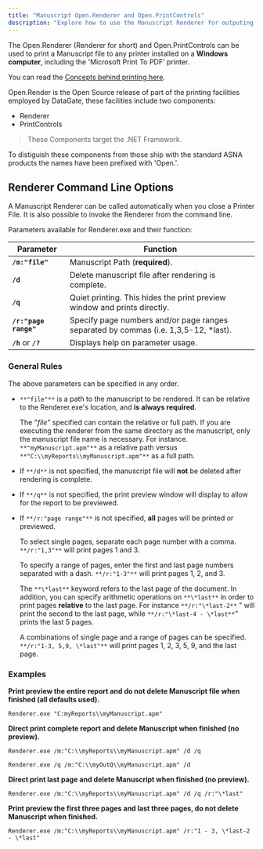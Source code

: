 ```yaml
---
title: "Manuscript Open.Renderer and Open.PrintControls"
description: "Explore how to use the Manuscript Renderer for outputing to a printer, including the command line options."
---
```


The Open.Renderer (Renderer for short) and Open.PrintControls can be used to print a Manuscript file to any printer installed on a **Windows computer**, including the 'Microsoft Print To PDF' printer.

You can read the [Concepts behind printing here](/concepts/printing/printing-introduction.html).

Open.Render is the Open Source release of part of the printing facilities employed by DataGate, these facilities include two components:
 + Renderer
 + PrintControls

> These Components target the .NET Framework.

To distiguish these components from those ship with the standard ASNA products the names have been prefixed with 'Open.'.


## Renderer Command Line Options

A Manuscript Renderer can be called automatically when you close a Printer File.  It is also possible to invoke the Renderer from the command line.

Parameters available for Renderer.exe and their function:

| Parameter | Function
| --------- | --------
| **`/m:"file"`** | Manuscript Path (**required**).
| **`/d`** | Delete manuscript file after rendering is complete.
| **`/q`** | Quiet printing. This hides the print preview window and prints directly.
| **`/r:"page range"`** | Specify page numbers and/or page ranges separated by commas (i.e. 1,3,5-12, \*last).
| **`/h`** or **`/?`** | Displays help on parameter usage.

### General Rules

The above parameters can be specified in any order.

*   `**"file"**` is a path to the manuscript to be rendered. It can be relative to the Renderer.exe's location, and **is always required**.

    The "_file_" specified can contain the relative or full path. If you are executing the renderer from the same directory as the manuscript, only the manuscript file name is necessary. For instance. `**"myManuscript.apm"**` as a relative path versus `**"C:\\myReports\\myManuscript.apm"**` as a full path.

*   If `**/d**` is not specified, the manuscript file will **not** be deleted after rendering is complete.

*   If `**/q**` is not specified, the print preview window will display to allow for the report to be previewed.

*   If `**/r:"page range"**` is not specified, **all** pages will be printed or previewed. 

    To select single pages, separate each page number with a comma. `**/r:"1,3"**` will print pages 1 and 3. 
    
    To specify a range of pages, enter the first and last page numbers separated with a dash. `**/r:"1-3"**` will print pages 1, 2, and 3.  
    
    The `**\*last**` keyword refers to the last page of the document. In addition, you can specify arithmetic operations on `**\*last**` in order to print pages **relative** to the last page. For instance `**/r:"\*last-2**` " will print the second to the last page, while `**/r:"\*last-4 - \*last**`" prints the last 5 pages.
    
    A combinations of single page and a range of pages can be specified. `**/r:"1-3, 5,9, \*last"**` will print pages 1, 2, 3, 5, 9, and the last page.
    

### Examples

**Print preview the entire report and do not delete Manuscript file when finished (all defaults used).**

`Renderer.exe "C:myReports\\myManuscript.apm"`

**Direct print complete report and delete Manuscript when finished (no preview).**

`Renderer.exe /m:"C:\\myReports\\myManuscript.apm" /d /q`

`Renderer.exe /q /m:"C:\\myOutQ\\myManuscript.apm" /d `

**Direct print last page and delete Manuscript when finished (no preview).**

`Renderer.exe /m:"C:\\myReports\\myManuscript.apm" /d /q /r:"\*last"`

**Print preview the first three pages and last three pages, do not delete Manuscript when finished.**

`Renderer.exe /m:"C:\\myReports\\myManuscript.apm" /r:"1 - 3, \*last-2 - \*last"`




